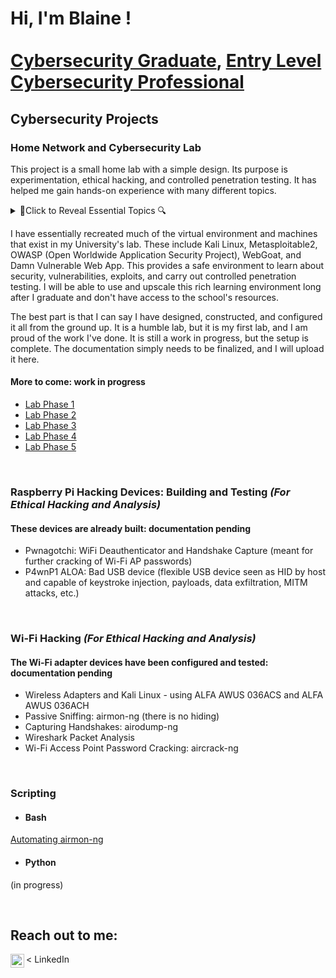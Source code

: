 # Hi, I'm Blaine ! <br/><br/><a href="https://github.com/bgtestpage">Cybersecurity Graduate</a>, <a href="https://www.linkedin.com/in/blaine-geiger-999b81329/">Entry Level Cybersecurity Professional</a>

## Cybersecurity Projects 

### Home Network and Cybersecurity Lab
This project is a small home lab with a simple design. Its purpose is experimentation, ethical hacking, and controlled penetration testing. It has helped me gain hands-on experience with many different topics.
<details>
<summary>🔎Click to Reveal Essential Topics 🔍</summary>
  
- Integrating new equipment into an existing network
- Device configuration
- Subnetting
- VLANs
- Firewall rules
- IP assignments
- DHCP
- DNS
- Virtualization
- Vulnerability scanning
- Host/network hardening
- Penetration Testing

</details>

I have essentially recreated much of the virtual environment and machines that exist in my University's lab. These include Kali
Linux, Metasploitable2, OWASP (Open Worldwide Application Security Project), WebGoat, and Damn Vulnerable Web App. This provides a 
safe environment to learn about security, vulnerabilities, exploits, and carry out controlled penetration testing. 
I will be able to use and upscale this rich learning environment long after I graduate and don't have access to the school's resources. 

The best part is that I can say I have designed, constructed, and configured it all from the ground up. It is a humble lab, but it is my first lab, 
and I am proud of the work I've done. It is still a work in progress, but the setup is complete. The documentation
simply needs to be finalized, and I will upload it here.</p>

 #### More to come: work in progress
  - [Lab Phase 1](https://github.com/blaine-geiger/Lab-Phase-1)
  - [Lab Phase 2](https://github.com/blaine-geiger/Lab-Phase-2)
  - [Lab Phase 3](https://github.com/blaine-geiger/Lab-Phase-3)
  - [Lab Phase 4](https://github.com/blaine-geiger/Lab-Phase-4)
  - [Lab Phase 5](https://github.com/blaine-geiger/Lab-Phase-5)

&nbsp;
    
### Raspberry Pi Hacking Devices: Building and Testing<i> (For Ethical Hacking and Analysis)</i>
  #### These devices are already built: documentation pending
  <ul>
    <li>Pwnagotchi: WiFi Deauthenticator and Handshake Capture (meant for further cracking of Wi-Fi AP passwords)</li>
    <li>P4wnP1 ALOA: Bad USB device (flexible USB device seen as HID by host and capable of keystroke injection, payloads, data exfiltration, MITM attacks, etc.)</li>
  </ul>

&nbsp;

### Wi-Fi Hacking<i> (For Ethical Hacking and Analysis)</i>
  #### The Wi-Fi adapter devices have been configured and tested: documentation pending
  <ul>
    <li>Wireless Adapters and Kali Linux - using ALFA AWUS 036ACS and ALFA AWUS 036ACH</li>
    <li>Passive Sniffing: airmon-ng (there is no hiding)</li>
    <li>Capturing Handshakes: airodump-ng</li>
    <li>Wireshark Packet Analysis</li>
    <li>Wi-Fi Access Point Password Cracking: aircrack-ng</li>
  </ul>

&nbsp;

### Scripting
  - #### Bash
  [Automating airmon-ng](https://github.com/blaine-geiger/automate-airmon)

  - #### Python</b>
  (in progress)
 
&nbsp;
&nbsp;

<h2>Reach out to me:</h2>
<a href="https://linkedin.com/in/bg](https://www.linkedin.com/in/blaine-geiger-999b81329/" target="_blank">
    <img align="left" alt="BG | LinkedIn" width="22px" src="https://cdn.jsdelivr.net/npm/simple-icons@v3/icons/linkedin.svg" />
</a> < LinkedIn




<!--
**bgtestpage/bgtestpage** is a ✨ _special_ ✨ repository because its `README.md` (this file) appears on your GitHub profile.
You can click the Preview link to take a look at your changes.
Here are some ideas to get you started:

- 🔭 I’m currently working on ...
- 🌱 I’m currently learning ...
- 👯 I’m looking to collaborate on ...
- 🤔 I’m looking for help with ...
- 💬 Ask me about ...
- 📫 How to reach me: ...
- 😄 Pronouns: ...
- ⚡ Fun fact: ...
-->


